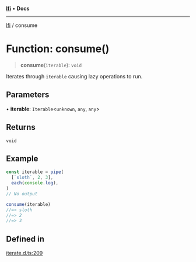 [**lfi**](../readme.md) • **Docs**

***

[lfi](../globals.md) / consume

# Function: consume()

> **consume**(`iterable`): `void`

Iterates through `iterable` causing lazy operations to run.

## Parameters

• **iterable**: `Iterable`\<`unknown`, `any`, `any`\>

## Returns

`void`

## Example

```js
const iterable = pipe(
  [`sloth`, 2, 3],
  each(console.log),
)
// No output

consume(iterable)
//=> sloth
//=> 2
//=> 3
```

## Defined in

[iterate.d.ts:209](https://github.com/TomerAberbach/lfi/blob/fd6e1ff9d7b7d249090f89ead6d0a30e26aba2e4/src/operations/iterate.d.ts#L209)
